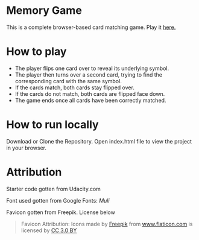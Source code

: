 # Memory Game

This is a complete browser-based card matching game. Play it [here.](http://noimat.me/Memory-Game/)

# How to play

* The player flips one card over to reveal its underlying symbol.
* The player then turns over a second card, trying to find the corresponding card with the same symbol.
* If the cards match, both cards stay flipped over.
* If the cards do not match, both cards are flipped face down.
* The game ends once all cards have been correctly matched.

# How to run locally
Download or Clone the Repository.
Open index.html file to view the project in your browser.

# Attribution
Starter code gotten from Udacity.com

Font used gotten from Google Fonts: _Muli_

Favicon gotten from Freepik. License below

>Favicon Attribution: Icons made by <a href="http://www.freepik.com" title="Freepik">Freepik</a> from <a href="https://www.flaticon.com/" title="Flaticon">www.flaticon.com</a> is licensed by <a href="http://creativecommons.org/licenses/by/3.0/" title="Creative Commons BY 3.0" target="_blank">CC 3.0 BY</a>